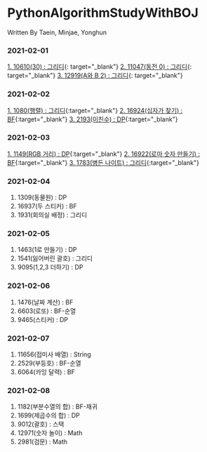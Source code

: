 # PythonAlgorithmStudyWithBOJ

 Written By Taein, Minjae, Yonghun

### 2021-02-01
 [1. 10610(30) : 그리디](https://www.acmicpc.net/problem/10610){: target="_blank"}
 [2. 11047(동전 0) : 그리디](https://www.acmicpc.net/problem/11047){: target="_blank"}
 [3. 12919(A와 B 2) : 그리디](https://www.acmicpc.net/problem/12919){: target="_blank"}
 
### 2021-02-02
 [1. 1080(행렬) : 그리디](https://www.acmicpc.net/problem/1080){:target="_blank"}
 [2. 16924(십자가 찾기) : BF](https://www.acmicpc.net/problem/16924){:target="_blank"}
 [3. 2193(이친수) : DP](https://www.acmicpc.net/problem/2193){:target="_blank"}

### 2021-02-03
 [1. 1149(RGB 거리) : DP](https://www.acmicpc.net/problem/1149){:target="_blank"}
 [2. 16922(로마 숫자 만들기) : BF](https://www.acmicpc.net/problem/16922){:target="_blank"}
 [3. 1783(병든 나이트) : 그리디](https://www.acmicpc.net/problem/1783){:target="_blank"}

### 2021-02-04
 1. 1309(동물원) : DP
 2. 16937(두 스티커) : BF
 3. 1931(회의실 배정) : 그리디

### 2021-02-05
 1. 1463(1로 만들기) : DP
 2. 1541(잃어버린 괄호) : 그리디
 3. 9095(1,2,3 더하기) : DP

### 2021-02-06
 1. 1476(날짜 계산) : BF
 2. 6603(로또) : BF-순열
 3. 9465(스티커) : DP
 
### 2021-02-07
 1. 11656(접미사 배열) : String
 2. 2529(부등호) : BF-순열
 3. 6064(카잉 달력) : BF

### 2021-02-08
 1. 1182(부분수열의 합) : BF-재귀
 2. 1699(제곱수의 합) : DP
 3. 9012(괄호) : 스택
 4. 12971(숫자 놀이) : Math
 5. 2981(검문) : Math
